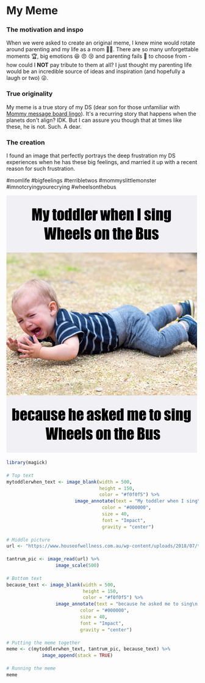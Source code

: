 # My Meme

### The motivation and inspo

When we were asked to create an original meme, I knew mine would rotate around parenting and my life as a mom 👩‍🍼.
There are so many unforgettable moments 🏆, big emotions 😆 😠 😢 and parenting fails 💩 to choose from - how could I __NOT__ pay tribute to them at all? 
I just thought my parenting life would be an incredible source of ideas and inspiration (and hopefully a laugh or two) 😜.

### True originality

My meme is a true story of my DS (dear son for those unfamiliar with [Mommy message board lingo](https://monicaandandy.com/blogs/ma-edit/mom-terms-to-know)).  It's a recurring story that happens when the planets don't align? IDK.  But I can assure you though that at times like these, he is not. Such. A dear.

### The creation

I found an image that perfectly portrays the deep frustration my DS experiences when he has these big feelings, and married it up with a recent reason for such frustration.

#momlife #bigfeelings #terribletwos #mommyslittlemonster #imnotcryingyourecrying #wheelsonthebus

![](my_meme.png)

```r
library(magick)

# Top text
mytoddlerwhen_text <- image_blank(width = 500,
                                  height = 150,
                                  color = "#f0f0f5") %>%
                         image_annotate(text = "My toddler when I sing\nWheels on the Bus",
                                   color = "#000000",
                                   size = 40,
                                   font = "Impact",
                                   gravity = "center")

# Middle picture 
url <- "https://www.houseofwellness.com.au/wp-content/uploads/2018/07/toddler-tantrums-displayplaybutton.jpg"

tantrum_pic <- image_read(url) %>%
                  image_scale(500)

# Bottom text
because_text <- image_blank(width = 500,
                            height = 150,
                            color = "#f0f0f5") %>%
                  image_annotate(text = "because he asked me to sing\n Wheels on the Bus",
                           color = "#000000",
                           size = 40,
                           font = "Impact",
                           gravity = "center")

# Putting the meme together
meme <- c(mytoddlerwhen_text, tantrum_pic, because_text) %>%
             image_append(stack = TRUE)

# Running the meme
meme
```
